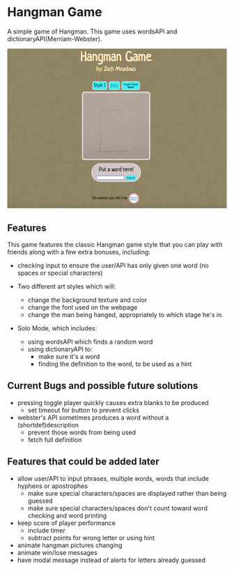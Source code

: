# Hangman Game
A simple game of Hangman. This game uses wordsAPI and dictionaryAPI(Merriam-Webster).

<img src="./images/example.png" width="700">

Features
------------
This game features the classic Hangman game style that you can play with friends along with a few extra bonuses, including:
- checking input to ensure the user/API has only given one word (no spaces or special characters)

- Two different art styles which will:
  - change the background texture and color
  - change the font used on the webpage
  - change the man being hanged, appropriately to which stage he's in.
  
- Solo Mode, which includes:
  - using wordsAPI which finds a random word
  - using dictionaryAPI to: 
    - make sure it's a word
    - finding the definition to the word, to be used as a hint

Current Bugs and possible future solutions
-------------------
- pressing toggle player quickly causes extra blanks to be produced 
  - set timeout for button to prevent clicks
- webster's API sometimes produces a word without a (shortdef)description 
  - prevent those words from being used 
  - fetch full definition

Features that could be added later
---------------------
- allow user/API to input phrases, multiple words, words that include hyphens or apostrophes
  - make sure special characters/spaces are displayed rather than being guessed
  - make sure special characters/spaces don't count toward word checking and word printing
- keep score of player performance
  - include timer
  - subtract points for wrong letter or using hint
- animate hangman pictures changing
- animate win/lose messages
- have modal message instead of alerts for letters already guessed
